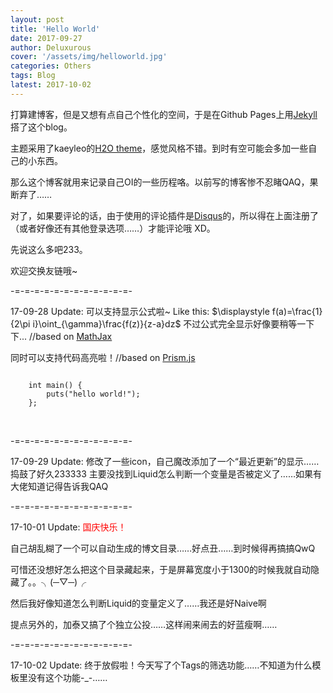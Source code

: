 ```yaml
---
layout: post
title: 'Hello World'
date: 2017-09-27
author: Deluxurous
cover: '/assets/img/helloworld.jpg'
categories: Others
tags: Blog
latest: 2017-10-02
---
```


打算建博客，但是又想有点自己个性化的空间，于是在Github Pages上用[Jekyll](https://jekyllrb.com/)搭了这个blog。

主题采用了kaeyleo的[H2O theme](https://github.com/kaeyleo/jekyll-theme-H2O)，感觉风格不错。到时有空可能会多加一些自己的小东西。

那么这个博客就用来记录自己OI的一些历程咯。以前写的博客惨不忍睹QAQ，果断弃了……

对了，如果要评论的话，由于使用的评论插件是[Disqus](https://disqus.com/)的，所以得在上面注册了（或者好像还有其他登录选项……）才能评论哦 XD。

先说这么多吧233。

欢迎交换友链哦~

-=-=-=-=-=-=-=-=-=-=-=-=-

17-09-28 Update: 可以支持显示公式啦~ Like this: $\displaystyle f(a)=\frac{1}{2\pi i}\oint_{\gamma}\frac{f(z)}{z-a}dz$ 不过公式完全显示好像要稍等一下下... //based on [MathJax](https://www.mathjax.org/)

同时可以支持代码高亮啦！//based on [Prism.js](http://prismjs.com/)
<pre class="line-numbers"><code class="language-cpp">
	int main() {
		puts("hello world!");
	};
</code></pre>

<br>

-=-=-=-=-=-=-=-=-=-=-=-=-

17-09-29 Update: 修改了一些icon，自己魔改添加了一个“最近更新”的显示……捣鼓了好久233333  主要没找到Liquid怎么判断一个变量是否被定义了……如果有大佬知道记得告诉我QAQ

-=-=-=-=-=-=-=-=-=-=-=-=-

17-10-01 Update: <span style="color:red">国庆快乐！</span>

自己胡乱糊了一个可以自动生成的博文目录……好点丑……到时候得再搞搞QwQ

可惜还没想好怎么把这个目录藏起来，于是屏幕宽度小于1300的时候我就自动隐藏了。。╮(─▽─)╭

然后我好像知道怎么判断Liquid的变量定义了……我还是好Naive啊

提点另外的，加泰又搞了个独立公投……这样闹来闹去的好蓝瘦啊……

-=-=-=-=-=-=-=-=-=-=-=-=-

17-10-02 Update: 终于放假啦！今天写了个Tags的筛选功能……不知道为什么模板里没有这个功能\-\_\-……